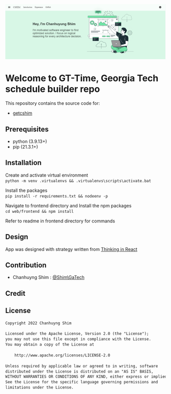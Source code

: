 ![app-logo](/web/frontend/public/logo.png)

# Welcome to GT-Time, Georgia Tech schedule builder repo

This repository contains the source code for:

* [getcshim](https://www.getcshim.com/)

## Prerequisites
* python (3.9.13+)
* pip (21.3.1+)

## Installation

Create and activate virtual environment\
`python -m venv .virtualenvs && .virtualenvs\scripts\activate.bat`

Install the packages\
`pip install -r requirements.txt && nodeenv -p`

Navigate to frontend directory and Install the npm packages\
`cd web/frontend && npm install`

Refer to readme in frontend directory for commands

## Design

App was designed with strategy written from [Thinking in React](https://reactjs.org/docs/thinking-in-react.html)

## Contribution

* Chanhuyng Shim :
    [@Shim\GaTech](https://www.linkedin.com/in/chanhuyng-shim-998456196/)

## Credit


## License
```xml
Copyright 2022 Chanhuyng Shim

Licensed under the Apache License, Version 2.0 (the "License");
you may not use this file except in compliance with the License.
You may obtain a copy of the License at

    http://www.apache.org/licenses/LICENSE-2.0

Unless required by applicable law or agreed to in writing, software
distributed under the License is distributed on an "AS IS" BASIS,
WITHOUT WARRANTIES OR CONDITIONS OF ANY KIND, either express or implied.
See the License for the specific language governing permissions and
limitations under the License.
```

[store-install]: https://play.google.com/store/apps/details?id=com.gttime.android&hl=en_US&gl=US
